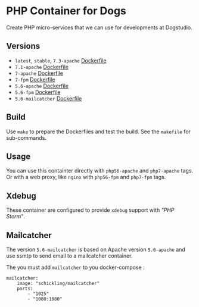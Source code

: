 # PHP Container for Dogs

Create PHP micro-services that we can use for developments at Dogstudio.

## Versions

* `latest`, `stable`, `7.3-apache` [Dockerfile](https://github.com/Dogstudio/docker-php/blob/master/php73-apache/Dockerfile)
* `7.1-apache` [Dockerfile](https://github.com/Dogstudio/docker-php/blob/master/php71-apache/Dockerfile)
* `7-apache` [Dockerfile](https://github.com/Dogstudio/docker-php/blob/master/php7-apache/Dockerfile)
* `7-fpm` [Dockerfile](https://github.com/Dogstudio/docker-php/blob/master/php7-fpm/Dockerfile)
* `5.6-apache` [Dockerfile](https://github.com/Dogstudio/docker-php/blob/master/php56-apache/Dockerfile)
* `5.6-fpm` [Dockerfile](https://github.com/Dogstudio/docker-php/blob/master/php56-fpm/Dockerfile)
* `5.6-mailcatcher` [Dockerfile](https://github.com/Dogstudio/docker-php/blob/master/php56-mailcatcher/Dockerfile)

## Build

Use `make` to prepare the Dockerfiles and test the build. See the `makefile` for sub-commands.

## Usage

You can use this containter directly with `php56-apache` and `php7-apache` tags.
Or with a web proxy, like `nginx` with `php56-fpm` and `php7-fpm` tags.

## Xdebug

These container are configured to provide `xdebug` support with _"PHP Storm"_.

## Mailcatcher

The version `5.6-mailcatcher` is based on Apache version `5.6-apache` and use ssmtp to send email to a mailcatcher container.

The you must add `mailcatcher` to you docker-compose :

    mailcatcher:
        image: "schickling/mailcatcher"
        ports:
            - "1025"
            - "1080:1080"